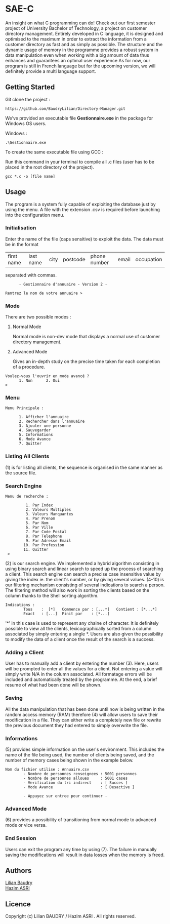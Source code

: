# SAE-C
An insight on what C programming can do! Check out our first semester project of University Bachelor of Technology, a project on customer directory management. Entirely developed in C language, it is designed and optimised to the maximum in order to extract the information from a customer directory as fast and as simply as possible. 
The structure and the dynamic usage of memory in the programme provides a robust system in data manipulation even when working with a big amount of data thus enhances and guarantees an optimal user experience As for now, our program is still in French language but for the upcoming version, we will definitely provide a multi language support.  

## Getting Started
Git clone the project :  
```
https://github.com/BaudryLilian/Directory-Manager.git
````
We’ve provided an executable file __Gestionnaire.exe__ in the package for Windows OS users. 

Windows :   
```
.\Gestionnaire.exe
```

To create the same executable file using GCC :  

Run this command in your terminal to compile all .c files (user has to be placed in the root directory of the project). 
```
gcc *.c -o [file name]
```


## Usage
The program is a system fully capable of exploiting the database just by using the menu. A file with the extension .csv is required before launching into the configuration menu.
### Initialisation

Enter the name of the file (caps sensitive) to exploit the data. The data must be in the format 

<table align="center">
	<td>first name</td>
	<td>last name</td>
	<td>city</td>
	<td>postcode</td>
	<td> phone number</td>
	<td>email</td>
	<td>occupation </td>
</table>

separated with commas.
```
      - Gestionnaire d'annuaire - Version 2 - 
      
Rentrez le nom de votre annuaire >
```
     
### Mode
There are two possible modes : 
1. Normal Mode  

   Normal mode is non-dev mode that displays a normal use of customer directory management.
   
2. Advanced Mode  

   Gives an in-depth study on the precise time taken for each completion of a procedure.

```
Voulez-vous l'ouvrir en mode avancé ?
      1. Non      2. Oui
>
```

### Menu
```
Menu Principale : 

      1. Afficher l'annuaire
      2. Rechercher dans l'annuaire
      3. Ajouter une personne
      4. Sauvegarder
      5. Informations
      6. Mode Avance
      7. Quitter

```
### Listing All Clients

(1) is for listing all clients, the sequence is organised in the same manner as the source file.
### Search Engine

```
Menu de recherche :

         1. Par Index
         2. Valeurs Multiples
         3. Valeurs Manquantes
         4. Par Prenom
         5. Par Nom
         6. Par Ville
         7. Par Code Postal
         8. Par Telephone
         9. Par Adresse Email
        10. Par Profession
        11. Quitter
 >
```
(2) is our search engine. We implemented a hybrid algorithm consisting in using binary search and linear search to speed up the process of searching a client. This search engine can search a precise case insensitive value by giving the index ie. the client's number, or by giving several values. (4-10) is our filtering mechanism consisting of several indications to search a person.  The filtering method will also work in sorting the clients based on the column thanks to the Shell sorting algorithm.  

```
Indications :
        Tous    :  [*]   Commence par : [...*]   Contient : [*...*]
        Exact   : [...]  Finit par    : [*...]
```

'*' in this case is used to represent any chaine of character. It is definitely possible to view all the clients, lexicographically sorted from a column associated by simply entering a single *.
Users are also given the possibility to modify the data of a client once the result of the search is a success. 

### Adding a Client
 
User has to manually add a client by entering the number (3). Here, users will be prompted to enter all the values for a client. Not entering a value will simply write N/A in the column associated. All formatage errors will be included and automatically treated by the programme. At the end, a brief resume of what had been done will be shown.
### Saving 

All the data manipulation that has been done until now is being written in the random access memory (RAM) therefore (4) will allow users to save their modification in a file. They can either write a completely new file or rewrite the previous document they had entered to simply overwrite the file. 

### Informations

(5) provides simple information on the user's environment. This includes the name of the file being used, the number of clients being saved, and the number of memory cases being shown in the example below.  

```
Nom du fichier utilise : Annuaire.csv
        - Nombre de personnes renseignees : 5001 personnes
        - Nombre de personnes alloues     : 5001 cases
        - Verification du tri indirect    : [ Succes ]
        - Mode Avance                     : [ Desactive ]

        - Appuyez sur entree pour continuer -
```

### Advanced Mode

(6) provides a possibility of transitioning from normal mode to advanced mode or vice versa. 

### End Session

Users can exit the program any time by using (7). The failure in manually saving the modifications will result in data losses when the memory is freed. 

## Authors
[Lilian Baudry](https://github.com/BaudryLilian)  
[Hazim ASRI](https://github.com/wockehs001)
## Licence
Copyright (c) Lilian BAUDRY / Hazim ASRI . All rights reserved.

